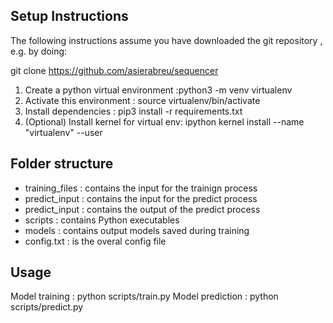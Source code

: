 ## Setup Instructions

The following instructions assume you have downloaded the git repository , e.g. by doing: 

git clone https://github.com/asierabreu/sequencer

1. Create a python virtual environment :python3 -m venv virtualenv
2. Activate this environment : source virtualenv/bin/activate
3. Install dependencies : pip3 install -r requirements.txt
4. (Optional) Install kernel for virtual env: ipython kernel install --name "virtualenv" --user

## Folder structure

 - training_files : contains the input for the trainign process
 - predict_input : contains the input for the predict process
 - predict_input : contains the output of the predict process
 - scripts : contains Python executables
 - models : contains output models saved during training
 - config.txt : is the overal config file

## Usage 

Model training : python scripts/train.py
Model prediction : python scripts/predict.py